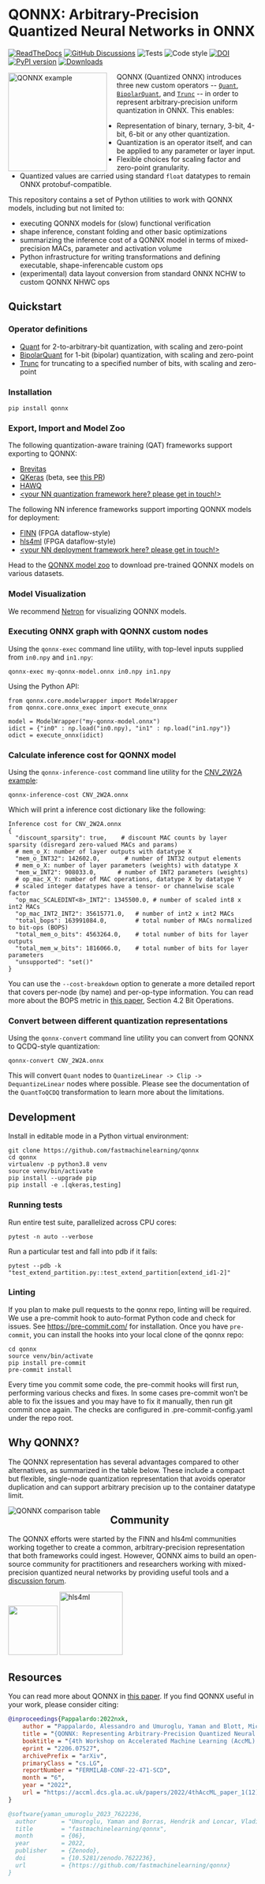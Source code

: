 # QONNX: Arbitrary-Precision Quantized Neural Networks in ONNX

[![ReadTheDocs](https://readthedocs.org/projects/qonnx/badge/?version=latest&style=plastic)](http://qonnx.readthedocs.io/)
[![GitHub Discussions](https://img.shields.io/github/discussions/fastmachinelearning/qonnx)](https://github.com/fastmachinelearning/qonnx/discussions)
![Tests](https://github.com/fastmachinelearning/qonnx/actions/workflows/test.yml/badge.svg)
![Code style](https://img.shields.io/badge/code%20style-black-000000.svg)
[![DOI](https://zenodo.org/badge/DOI/10.5281/zenodo.7622236.svg)](https://doi.org/10.5281/zenodo.7622236)
[![PyPI version](https://badge.fury.io/py/qonnx.svg)](https://badge.fury.io/py/qonnx)
[![Downloads](https://static.pepy.tech/personalized-badge/qonnx?period=total&units=international_system&left_color=grey&right_color=orange&left_text=Downloads)](https://pepy.tech/project/qonnx)

<img align="left" src="https://xilinx.github.io/finn/img/TFC_1W2A.onnx.png" alt="QONNX example" style="margin-right: 20px" width="200"/>


QONNX (Quantized ONNX) introduces three new custom operators -- [`Quant`](docs/qonnx-custom-ops/quant_op.md), [`BipolarQuant`](docs/qonnx-custom-ops/bipolar_quant_op.md), and [`Trunc`](docs/qonnx-custom-ops/trunc_op.md) -- in order to represent arbitrary-precision uniform quantization in ONNX. This enables:
* Representation of binary, ternary, 3-bit, 4-bit, 6-bit or any other quantization.
* Quantization is an operator itself, and can be applied to any parameter or layer input.
* Flexible choices for scaling factor and zero-point granularity.
* Quantized values are carried using standard `float` datatypes to remain ONNX protobuf-compatible.

This repository contains a set of Python utilities to work with QONNX models, including but not limited to:
* executing QONNX models for (slow) functional verification
* shape inference, constant folding and other basic optimizations
* summarizing the inference cost of a QONNX model in terms of mixed-precision MACs, parameter and activation volume
* Python infrastructure for writing transformations and defining executable, shape-inferencable custom ops
* (experimental) data layout conversion from standard ONNX NCHW to custom QONNX NHWC ops

## Quickstart

### Operator definitions

* [Quant](docs/qonnx-custom-ops/quant_op.md) for 2-to-arbitrary-bit quantization, with scaling and zero-point
* [BipolarQuant](docs/qonnx-custom-ops/bipolar_quant_op.md)  for 1-bit (bipolar) quantization, with scaling and zero-point
* [Trunc](docs/qonnx-custom-ops/trunc_op.md) for truncating to a specified number of bits, with scaling and zero-point

### Installation

`pip install qonnx`

### Export, Import and Model Zoo

The following quantization-aware training (QAT) frameworks support exporting to QONNX:

* [Brevitas](https://github.com/Xilinx/brevitas)
* [QKeras](https://github.com/google/qkeras) (beta, see [this PR](https://github.com/fastmachinelearning/qonnx/pull/7))
* [HAWQ](https://github.com/Zhen-Dong/HAWQ/tree/main/utils/export)
* [<your NN quantization framework here? please get in touch!>](https://github.com/fastmachinelearning/qonnx/discussions)

The following NN inference frameworks support importing QONNX models for deployment:

* [FINN](https://github.com/Xilinx/finn) (FPGA dataflow-style)
* [hls4ml](https://github.com/fastmachinelearning/hls4ml) (FPGA dataflow-style)
* [<your NN deployment framework here? please get in touch!>](https://github.com/fastmachinelearning/qonnx/discussions)

Head to the [QONNX model zoo](https://github.com/fastmachinelearning/QONNX_model_zoo) to download pre-trained QONNX models on various datasets.

### Model Visualization

We recommend [Netron](https://netron.app/) for visualizing QONNX models.

### Executing ONNX graph with QONNX custom nodes

Using the `qonnx-exec` command line utility, with top-level inputs supplied from `in0.npy` and `in1.npy`:

`qonnx-exec my-qonnx-model.onnx in0.npy in1.npy`

Using the Python API:

```
from qonnx.core.modelwrapper import ModelWrapper
from qonnx.core.onnx_exec import execute_onnx

model = ModelWrapper("my-qonnx-model.onnx")
idict = {"in0" : np.load("in0.npy), "in1" : np.load("in1.npy")}
odict = execute_onnx(idict)
```

### Calculate inference cost for QONNX model

Using the `qonnx-inference-cost` command line utility for the [CNV_2W2A example](https://github.com/fastmachinelearning/qonnx_model_zoo/tree/main/models/CIFAR10/Brevitas_FINN_CNV):

`qonnx-inference-cost CNV_2W2A.onnx`

Which will print a inference cost dictionary like the following:

```
Inference cost for CNV_2W2A.onnx
{
  "discount_sparsity": true,    # discount MAC counts by layer sparsity (disregard zero-valued MACs and params)
  # mem_o_X: number of layer outputs with datatype X
  "mem_o_INT32": 142602.0,       # number of INT32 output elements
  # mem_o_X: number of layer parameters (weights) with datatype X
  "mem_w_INT2": 908033.0,      # number of INT2 parameters (weights)
  # op_mac_X_Y: number of MAC operations, datatype X by datatype Y
  # scaled integer datatypes have a tensor- or channelwise scale factor
  "op_mac_SCALEDINT<8>_INT2": 1345500.0, # number of scaled int8 x int2 MACs
  "op_mac_INT2_INT2": 35615771.0,   # number of int2 x int2 MACs
  "total_bops": 163991084.0,        # total number of MACs normalized to bit-ops (BOPS)
  "total_mem_o_bits": 4563264.0,    # total number of bits for layer outputs
  "total_mem_w_bits": 1816066.0,    # total number of bits for layer parameters
  "unsupported": "set()"
}
```

You can use the `--cost-breakdown` option to generate a more detailed report that covers per-node (by name) and per-op-type information.
You can read more about the BOPS metric in [this paper](https://www.frontiersin.org/articles/10.3389/frai.2021.676564/full), Section 4.2 Bit Operations.

### Convert between different quantization representations

Using the `qonnx-convert` command line utility you can convert from QONNX to QCDQ-style quantization:

`qonnx-convert CNV_2W2A.onnx`

This will convert `Quant` nodes to `QuantizeLinear -> Clip -> DequantizeLinear` nodes where possible.
Please see the documentation of the `QuantToQCDQ` transformation to learn more about the limitations.

## Development

Install in editable mode in a Python virtual environment:

```
git clone https://github.com/fastmachinelearning/qonnx
cd qonnx
virtualenv -p python3.8 venv
source venv/bin/activate
pip install --upgrade pip
pip install -e .[qkeras,testing]
```

### Running tests

Run entire test suite, parallelized across CPU cores:
```
pytest -n auto --verbose
```

Run a particular test and fall into pdb if it fails:
```
pytest --pdb -k "test_extend_partition.py::test_extend_partition[extend_id1-2]"
```

### Linting

If you plan to make pull requests to the qonnx repo, linting will be required.
We use a pre-commit hook to auto-format Python code and check for issues. See https://pre-commit.com/ for installation. Once you have `pre-commit`,
you can install the hooks into your local clone of the qonnx repo:

```
cd qonnx
source venv/bin/activate
pip install pre-commit
pre-commit install
```

Every time you commit some code, the pre-commit hooks will first run, performing various checks and fixes. In some cases pre-commit won’t be able to
fix the issues and you may have to fix it manually, then run git commit once again. The checks are configured in .pre-commit-config.yaml under the repo root.

## Why QONNX?

The QONNX representation has several advantages compared to other alternatives, as summarized in the table below.
These include a compact but flexible, single-node quantization representation that avoids operator duplication
and can support arbitrary precision up to the container datatype limit.

<img align="left" src="https://raw.githubusercontent.com/fastmachinelearning/qonnx/main/docs/qonnx-comparison.png" alt="QONNX comparison table" style="margin-right: 20px" />

## Community

The QONNX efforts were started by the FINN and hls4ml communities working together to create a common, arbitrary-precision representation that both frameworks could ingest. However, QONNX aims to build an open-source community for practitioners and researchers working with mixed-precision quantized neural networks by providing useful tools and a [discussion forum](https://github.com/fastmachinelearning/qonnx/discussions).

<div>
<img src=https://raw.githubusercontent.com/Xilinx/finn/github-pages/docs/img/finn-logo.png height=100/>
<img src="https://fastmachinelearning.github.io/hls4ml/img/logo.jpg" alt="hls4ml" height="128"/>
</div>

## Resources

You can read more about QONNX in [this paper](https://arxiv.org/abs/2206.07527). If you find QONNX useful in your work, please consider citing:

```bibtex
@inproceedings{Pappalardo:2022nxk,
    author = "Pappalardo, Alessandro and Umuroglu, Yaman and Blott, Michaela and Mitrevski, Jovan and Hawks, Ben and Tran, Nhan and Loncar, Vladimir and Summers, Sioni and Borras, Hendrik and Muhizi, Jules and Trahms, Matthew and Hsu, Shih-Chieh Hsu and Hauck, Scott and Duarte, Javier"
    title = "{QONNX: Representing Arbitrary-Precision Quantized Neural Networks}",
    booktitle = "{4th Workshop on Accelerated Machine Learning (AccML) at HiPEAC 2022 Conference}",
    eprint = "2206.07527",
    archivePrefix = "arXiv",
    primaryClass = "cs.LG",
    reportNumber = "FERMILAB-CONF-22-471-SCD",
    month = "6",
    year = "2022",
    url = "https://accml.dcs.gla.ac.uk/papers/2022/4thAccML_paper_1(12).pdf"
}

@software{yaman_umuroglu_2023_7622236,
  author       = "Umuroglu, Yaman and Borras, Hendrik and Loncar, Vladimir, and Summers, Sioni and Duarte, Javier",
  title        = "fastmachinelearning/qonnx",
  month        = {06},
  year         = 2022,
  publisher    = {Zenodo},
  doi          = {10.5281/zenodo.7622236},
  url          = {https://github.com/fastmachinelearning/qonnx}
}
```
